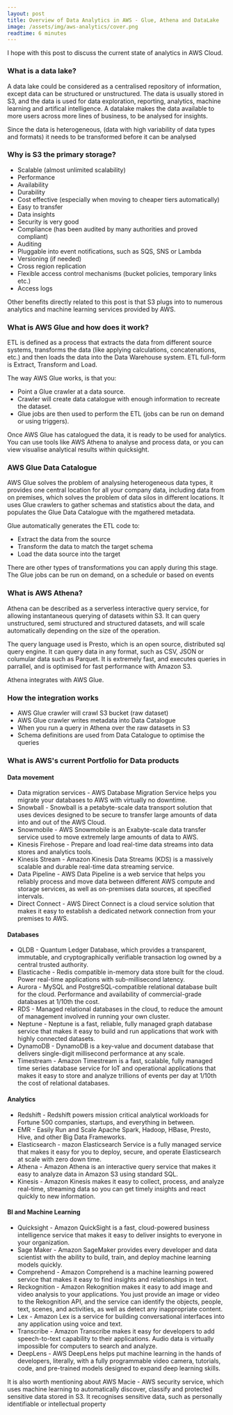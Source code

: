 ```yaml
---
layout: post
title: Overview of Data Analytics in AWS - Glue, Athena and DataLake
image: /assets/img/aws-analytics/cover.png
readtime: 6 minutes
---
```


I hope with this post to discuss the current state of analytics in AWS Cloud.

### What is a data lake?

A data lake could be considered as a centralised repository of information, except data can be structured or unstructured.
The data is usually stored in S3, and the data is used for data exploration, reporting, analytics, machine learning and artifical intelligence.
A datalake makes the data available to more users across more lines of business, to be analysed for insights.

Since the data is heterogeneous, (data with high variability of data types and formats) it needs to be transformed
before it can be analysed

<amp-img src="/assets/img/aws-analytics/data-lake.png"
  width="321"
  height="323"
  layout="responsive">
</amp-img>


### Why is S3 the primary storage?

- Scalable (almost unlimited scalability)
- Performance
- Availability 
- Durability
- Cost effective (especially when moving to cheaper tiers automatically)
- Easy to transfer 
- Data insights
- Security is very good
- Compliance (has been audited by many authorities and proved compliant)
- Auditing
- Pluggable into event notifications, such as SQS, SNS or Lambda
- Versioning (if needed)
- Cross region replication
- Flexible access control mechanisms (bucket policies, temporary links etc.)
- Access logs

Other benefits directly related to this post is that S3 plugs into to numerous analytics and machine learning services provided by AWS.

### What is AWS Glue and how does it work?

<amp-img src="/assets/img/aws-analytics/aws-glue.png"
  width="678"
  height="408"
  layout="responsive">
</amp-img>

ETL is defined as a process that extracts the data from different source systems, transforms the data (like applying calculations, concatenations, etc.) and then loads the data into the Data Warehouse system. 
ETL full-form is Extract, Transform and Load.

The way AWS Glue works, is that you:

- Point a Glue crawler at a data source.
- Crawler will create data catalogue with enough information to recreate the dataset.
- Glue jobs are then used to perform the ETL (jobs can be run on demand or using triggers).

Once AWS Glue has catalogued the data, it is ready to be used for analytics.
You can use tools like AWS Athena to analyse and process data, or you can view visualise analytical results within quicksight.

<amp-img src="/assets/img/aws-analytics/aws-glue-diagram.png"
  width="768"
  height="576"
  layout="responsive">
</amp-img>


### AWS Glue Data Catalogue

AWS Glue solves the problem of analysing heterogeneous data types, it provides one central location for
all your company data, including data from on premises, which solves the problem of data silos in different locations.
It uses Glue crawlers to gather schemas and statistics about the data, and populates the Glue Data Catalogue with the mgathered metadata.

Glue automatically generates the ETL code to:
- Extract the data from the source
- Transform the data to match the target schema
- Load the data source into the target

There are other types of transformations you can apply during this stage.
The Glue jobs can be run on demand, on a schedule or based on events


### What is AWS Athena? 

Athena can be described as a serverless interactive query service, for allowing instantaneous querying of datasets within S3.
It can query unstructured, semi structured and structured datasets, and will scale automatically depending on the size of the operation.

The query language used is Presto, which is an open source, distributed sql query engine.
It can query data in any format, such as CSV, JSON or columular data such as Parquet.
It is extremely fast, and executes queries in parrallel, and is optimised for fast performance with Amazon S3.

Athena integrates with AWS Glue.

<amp-img src="/assets/img/aws-analytics/athena-infra.png"
  width="640"
  height="360"
  layout="responsive">
</amp-img>


### How the integration works

- AWS Glue crawler will crawl S3 bucket (raw dataset)
- AWS Glue crawler writes metadata into Data Catalogue
- When you run a query in Athena over the raw datasets in S3
- Schema definitions are used from Data Catalogue to optimise the queries


### What is AWS's current Portfolio for Data products

#### Data movement
- Data migration services - AWS Database Migration Service helps you migrate your databases to AWS with virtually no downtime.
- Snowball - Snowball is a petabyte-scale data transport solution that uses devices designed to be secure to transfer large amounts of data into and out of the AWS Cloud.
- Snowmobile - AWS Snowmobile is an Exabyte-scale data transfer service used to move extremely large amounts of data to AWS.
- Kinesis Firehose - Prepare and load real-time data streams into data stores and analytics tools.
- Kinesis Stream - Amazon Kinesis Data Streams (KDS) is a massively scalable and durable real-time data streaming service.
- Data Pipeline - AWS Data Pipeline is a web service that helps you reliably process and move data between different AWS compute and storage services, as well as on-premises data sources, at specified intervals.
- Direct Connect - AWS Direct Connect is a cloud service solution that makes it easy to establish a dedicated network connection from your premises to AWS.

#### Databases
- QLDB - Quantum Ledger Database, which provides a transparent, immutable, and cryptographically verifiable transaction log ‎owned by a central trusted authority.
- Elasticache - Redis compatible in-memory data store built for the cloud. Power real-time applications with sub-millisecond latency.
- Aurora - MySQL and PostgreSQL-compatible relational database built for the cloud. Performance and availability of commercial-grade databases at 1/10th the cost.
- RDS - Managed relational databases in the cloud, to reduce the amount of management involved in running your own cluster.
- Neptune - Neptune is a fast, reliable, fully managed graph database service that makes it easy to build and run applications that work with highly connected datasets.
- DynamoDB - DynamoDB is a key-value and document database that delivers single-digit millisecond performance at any scale.
- Timestream - Amazon Timestream is a fast, scalable, fully managed time series database service for IoT and operational applications that makes it easy to store and analyze trillions of events per day at 1/10th the cost of relational databases.


#### Analytics
- Redshift - Redshift powers mission critical analytical workloads for Fortune 500 companies, startups, and everything in between. 
- EMR - Easily Run and Scale Apache Spark, Hadoop, HBase, Presto, Hive, and other Big Data Frameworks.
- Elasticsearch - mazon Elasticsearch Service is a fully managed service that makes it easy for you to deploy, secure, and operate Elasticsearch at scale with zero down time.
- Athena - Amazon Athena is an interactive query service that makes it easy to analyze data in Amazon S3 using standard SQL.
- Kinesis - Amazon Kinesis makes it easy to collect, process, and analyze real-time, streaming data so you can get timely insights and react quickly to new information.

#### BI and Machine Learning
- Quicksight - Amazon QuickSight is a fast, cloud-powered business intelligence service that makes it easy to deliver insights to everyone in your organization.
- Sage Maker - Amazon SageMaker provides every developer and data scientist with the ability to build, train, and deploy machine learning models quickly.
- Comprehend - Amazon Comprehend is a machine learning powered service that makes it easy to find insights and relationships in text.
- Reckognition - Amazon Rekognition makes it easy to add image and video analysis to your applications. You just provide an image or video to the Rekognition API, and the service can identify the objects, people, text, scenes, and activities, as well as detect any inappropriate content.
- Lex - Amazon Lex is a service for building conversational interfaces into any application using voice and text. 
- Transcribe - Amazon Transcribe makes it easy for developers to add speech-to-text capability to their applications. Audio data is virtually impossible for computers to search and analyze.
- DeepLens - AWS DeepLens helps put machine learning in the hands of developers, literally, with a fully programmable video camera, tutorials, code, and pre-trained models designed to expand deep learning skills.

It is also worth mentioning about AWS Macie - AWS security service, which uses machine learning to automatically discover, classify and protected sensitive data stored in S3.
It recognises sensitive data, such as personally identifiable or intellectual property

<amp-img src="/assets/img/aws-analytics/products.png"
  width="1102"
  height="698"
  layout="responsive">
</amp-img>
